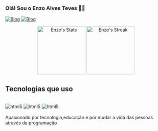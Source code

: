 
### Olá! Sou o Enzo Alves Teves 👋🏼

[![Blog](https://img.shields.io/badge/LinkedIn-0077B5?style=for-the-badge&logo=linkedin&logoColor=whitehttps://www.linkedin.com/in/enzo-teves-202412276/)](https://www.linkedin.com/in/enzo-teves-202412276/)
[![Blog](https://img.shields.io/badge/Instagram-E4405F?style=for-the-badge&logo=instagram&logoColor=white)]()

<div align="center">
<img src="https://github-readme-stats.vercel.app/api?username=Enzo&theme=merko&show_icons=true&hide_border=false&count_private=true" alt="Enzo's Stats" height="150" >

  <img src="https://github-readme-streak-stats.herokuapp.com/?user=Enzo&theme=merko&hide_border=false" alt="Enzo's Streak" height="150">
<br>
</div>

## Tecnologias que uso 

<div style = "display: inline_block"><br/>
<img align="" alt="html5" src="https://img.shields.io/badge/HTML-239120?style=for-the-badge&logo=html5&logoColor=white">
<img align="" alt="html5" src="https://img.shields.io/badge/Java-ED8B00?style=for-the-badge&logo=openjdk&logoColor=white">
<img align="" alt="html5" src="https://img.shields.io/badge/CSS-239120?&style=for-the-badge&logo=css3&logoColor=white">
</div><br/>
Apaixonado por tecnologia,educação e por mudar a vida das pessoas através da programação 


